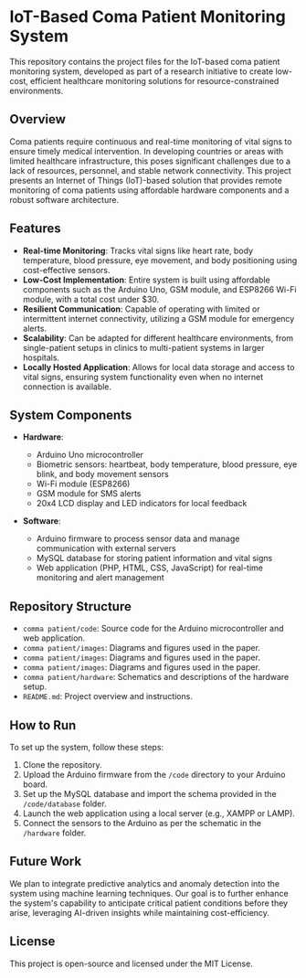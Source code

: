 # IoT-Based Coma Patient Monitoring System

This repository contains the project files for the IoT-based coma patient monitoring system, developed as part of a research initiative to create low-cost, efficient healthcare monitoring solutions for resource-constrained environments.

## Overview

Coma patients require continuous and real-time monitoring of vital signs to ensure timely medical intervention. In developing countries or areas with limited healthcare infrastructure, this poses significant challenges due to a lack of resources, personnel, and stable network connectivity. This project presents an Internet of Things (IoT)-based solution that provides remote monitoring of coma patients using affordable hardware components and a robust software architecture.

## Features

- **Real-time Monitoring**: Tracks vital signs like heart rate, body temperature, blood pressure, eye movement, and body positioning using cost-effective sensors.
- **Low-Cost Implementation**: Entire system is built using affordable components such as the Arduino Uno, GSM module, and ESP8266 Wi-Fi module, with a total cost under $30.
- **Resilient Communication**: Capable of operating with limited or intermittent internet connectivity, utilizing a GSM module for emergency alerts.
- **Scalability**: Can be adapted for different healthcare environments, from single-patient setups in clinics to multi-patient systems in larger hospitals.
- **Locally Hosted Application**: Allows for local data storage and access to vital signs, ensuring system functionality even when no internet connection is available.

## System Components

- **Hardware**: 
    - Arduino Uno microcontroller
    - Biometric sensors: heartbeat, body temperature, blood pressure, eye blink, and body movement sensors
    - Wi-Fi module (ESP8266)
    - GSM module for SMS alerts
    - 20x4 LCD display and LED indicators for local feedback

- **Software**:
    - Arduino firmware to process sensor data and manage communication with external servers
    - MySQL database for storing patient information and vital signs
    - Web application (PHP, HTML, CSS, JavaScript) for real-time monitoring and alert management

## Repository Structure

- `comma patient/code`: Source code for the Arduino microcontroller and web application.
- `comma patient/images`: Diagrams and figures used in the paper.
- `comma patient/images`: Diagrams and figures used in the paper.
- `comma patient/images`: Diagrams and figures used in the paper.
- `comma patient/hardware`: Schematics and descriptions of the hardware setup.
- `README.md`: Project overview and instructions.

## How to Run

To set up the system, follow these steps:

1. Clone the repository.
2. Upload the Arduino firmware from the `/code` directory to your Arduino board.
3. Set up the MySQL database and import the schema provided in the `/code/database` folder.
4. Launch the web application using a local server (e.g., XAMPP or LAMP).
5. Connect the sensors to the Arduino as per the schematic in the `/hardware` folder.

## Future Work

We plan to integrate predictive analytics and anomaly detection into the system using machine learning techniques. Our goal is to further enhance the system's capability to anticipate critical patient conditions before they arise, leveraging AI-driven insights while maintaining cost-efficiency.

## License

This project is open-source and licensed under the MIT License.
